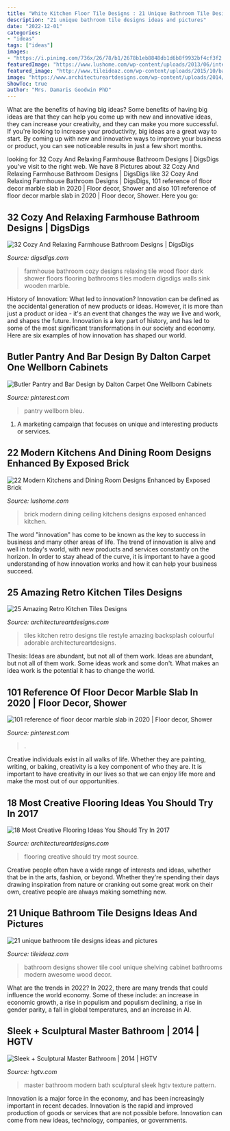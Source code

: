 ```yaml
---
title: "White Kitchen Floor Tile Designs : 21 Unique Bathroom Tile Designs Ideas And Pictures"
description: "21 unique bathroom tile designs ideas and pictures"
date: "2022-12-01"
categories:
- "ideas"
tags: ["ideas"]
images:
- "https://i.pinimg.com/736x/26/78/b1/2678b1eb8848db1d6b8f9932bf4cf3f2.jpg"
featuredImage: "https://www.lushome.com/wp-content/uploads/2013/06/interior-brick-wall-ceiling-designs-modern-kitchens-dining-rooms-10.jpg"
featured_image: "http://www.tileideaz.com/wp-content/uploads/2015/10/bathroom-cool-with-shower-wall-cabinet-drawers-green-plant-in-the-pot-open-shelving-towels-awesome-cool-white-bathroom-wall-cabinet-design-ideas.jpg"
image: "https://www.architectureartdesigns.com/wp-content/uploads/2014/01/25.jpeg"
ShowToc: true
author: "Mrs. Damaris Goodwin PhD"
---
```



What are the benefits of having big ideas?
Some benefits of having big ideas are that they can help you come up with new and innovative ideas, they can increase your creativity, and they can make you more successful. If you're looking to increase your productivity, big ideas are a great way to start. By coming up with new and innovative ways to improve your business or product, you can see noticeable results in just a few short months.

	

		
looking for 32 Cozy And Relaxing Farmhouse Bathroom Designs | DigsDigs you've visit to the right web. We have 8 Pictures about 32 Cozy And Relaxing Farmhouse Bathroom Designs | DigsDigs like 32 Cozy And Relaxing Farmhouse Bathroom Designs | DigsDigs, 101 reference of floor decor marble slab in 2020 | Floor decor, Shower and also 101 reference of floor decor marble slab in 2020 | Floor decor, Shower. Here you go:
		
    
## 32 Cozy And Relaxing Farmhouse Bathroom Designs | DigsDigs

<img loading=lazy src="http://www.digsdigs.com/photos/cozy-and-relaxing-farmhouse-bathroom-designs-3.jpg" onerror="this.onerror=null;this.src='https://tse2.mm.bing.net/th?id=OIP.O85jzfoNOmvetJTxrvFEfQHaLK&amp;pid=15.1';" alt="32 Cozy And Relaxing Farmhouse Bathroom Designs | DigsDigs">

_Source: digsdigs.com_

>farmhouse bathroom cozy designs relaxing tile wood floor dark shower floors flooring bathrooms tiles modern digsdigs walls sink wooden marble. 

	

History of Innovation: What led to innovation?
Innovation can be defined as the accidental generation of new products or ideas. However, it is more than just a product or idea - it's an event that changes the way we live and work, and shapes the future. Innovation is a key part of history, and has led to some of the most significant transformations in our society and economy. Here are six examples of how innovation has shaped our world.

    
## Butler Pantry And Bar Design By Dalton Carpet One Wellborn Cabinets

<img loading=lazy src="https://i.pinimg.com/736x/25/1f/e6/251fe6d244ca663b464d3966ad6eb944.jpg" onerror="this.onerror=null;this.src='https://tse3.mm.bing.net/th?id=OIP.OTmCVsAz7MsWo1ZCmxOmnQHaOD&amp;pid=15.1';" alt="Butler Pantry and Bar Design by Dalton Carpet One Wellborn Cabinets">

_Source: pinterest.com_

>pantry wellborn bleu. 

	

1. A marketing campaign that focuses on unique and interesting products or services.

    
## 22 Modern Kitchens And Dining Room Designs Enhanced By Exposed Brick

<img loading=lazy src="https://www.lushome.com/wp-content/uploads/2013/06/interior-brick-wall-ceiling-designs-modern-kitchens-dining-rooms-10.jpg" onerror="this.onerror=null;this.src='https://tse2.mm.bing.net/th?id=OIP.2_R6zunWAssYe4OSbjOERgHaJ-&amp;pid=15.1';" alt="22 Modern Kitchens and Dining Room Designs Enhanced by Exposed Brick">

_Source: lushome.com_

>brick modern dining ceiling kitchens designs exposed enhanced kitchen. 

	

The word "innovation" has come to be known as the key to success in business and many other areas of life. The trend of innovation is alive and well in today's world, with new products and services constantly on the horizon. In order to stay ahead of the curve, it is important to have a good understanding of how innovation works and how it can help your business succeed.

    
## 25 Amazing Retro Kitchen Tiles Designs

<img loading=lazy src="https://www.architectureartdesigns.com/wp-content/uploads/2014/01/25.jpeg" onerror="this.onerror=null;this.src='https://tse1.mm.bing.net/th?id=OIP.iwP76a4X6L65NpClqlWl9AHaJ0&amp;pid=15.1';" alt="25 Amazing Retro Kitchen Tiles Designs">

_Source: architectureartdesigns.com_

>tiles kitchen retro designs tile restyle amazing backsplash colourful adorable architectureartdesigns. 

	

Thesis: Ideas are abundant, but not all of them work.
Ideas are abundant, but not all of them work. Some ideas work and some don't. What makes an idea work is the potential it has to change the world.

    
## 101 Reference Of Floor Decor Marble Slab In 2020 | Floor Decor, Shower

<img loading=lazy src="https://i.pinimg.com/736x/26/78/b1/2678b1eb8848db1d6b8f9932bf4cf3f2.jpg" onerror="this.onerror=null;this.src='https://tse4.mm.bing.net/th?id=OIP.Oz_GomPazh7CHdhiSUr2mAHaK4&amp;pid=15.1';" alt="101 reference of floor decor marble slab in 2020 | Floor decor, Shower">

_Source: pinterest.com_

>. 

	

Creative individuals exist in all walks of life. Whether they are painting, writing, or baking, creativity is a key component of who they are. It is important to have creativity in our lives so that we can enjoy life more and make the most out of our opportunities.

    
## 18 Most Creative Flooring Ideas You Should Try In 2017

<img loading=lazy src="https://www.architectureartdesigns.com/wp-content/uploads/2017/02/1-2.jpg" onerror="this.onerror=null;this.src='https://tse3.mm.bing.net/th?id=OIP.8HcfOBTyGKd5XtyENNzyXQHaE5&amp;pid=15.1';" alt="18 Most Creative Flooring Ideas You Should Try In 2017">

_Source: architectureartdesigns.com_

>flooring creative should try most source. 

	

Creative people often have a wide range of interests and ideas, whether that be in the arts, fashion, or beyond. Whether they're spending their days drawing inspiration from nature or cranking out some great work on their own, creative people are always making something new.

    
## 21 Unique Bathroom Tile Designs Ideas And Pictures

<img loading=lazy src="http://www.tileideaz.com/wp-content/uploads/2015/10/bathroom-cool-with-shower-wall-cabinet-drawers-green-plant-in-the-pot-open-shelving-towels-awesome-cool-white-bathroom-wall-cabinet-design-ideas.jpg" onerror="this.onerror=null;this.src='https://tse3.mm.bing.net/th?id=OIP.ZK7QzlxEd9a-AiLcRiueBgHaJ5&amp;pid=15.1';" alt="21 unique bathroom tile designs ideas and pictures">

_Source: tileideaz.com_

>bathroom designs shower tile cool unique shelving cabinet bathrooms modern awesome wood decor. 

	

What are the trends in 2022?
In 2022, there are many trends that could influence the world economy. Some of these include: an increase in economic growth, a rise in populism and populism declining, a rise in gender parity, a fall in global temperatures, and an increase in AI.

    
## Sleek + Sculptural Master Bathroom | 2014 | HGTV

<img loading=lazy src="https://hgtvhome.sndimg.com/content/dam/images/hgtv/fullset/2014/10/19/0/Studio-MODish_Modern-Master-Bath-beauty-1.jpg.rend.hgtvcom.616.924.suffix/1413734024119.jpeg" onerror="this.onerror=null;this.src='https://tse1.mm.bing.net/th?id=OIP.IcPgdOIwTDLu74EcFQUSQgHaLH&amp;pid=15.1';" alt="Sleek + Sculptural Master Bathroom | 2014 | HGTV">

_Source: hgtv.com_

>master bathroom modern bath sculptural sleek hgtv texture pattern. 

	

Innovation is a major force in the economy, and has been increasingly important in recent decades. Innovation is the rapid and improved production of goods or services that are not possible before. Innovation can come from new ideas, technology, companies, or governments.

